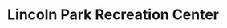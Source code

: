 ---
layout: base
permalink: locations/{{ California | slug }}/{{ Los Angeles | slug }}/{{ Lincoln Park Recreation Center | punc | slug }}/
tags: locations
title: Lincoln Park Recreation Center
---